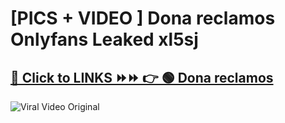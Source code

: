 
 # [PICS + VIDEO ] Dona reclamos Onlyfans Leaked xl5sj

## <h2><a href="https://clipsfans.com/Dona_reclamos&ref=git">🔗 Click to LINKS ⏩⏩ 👉 🟢 Dona reclamos </a></h2>

<a href="https://clipsfans.com/Dona_reclamos&ref=git" rel="nofollow" data-target="animated-image.originalLink"><img src="https://i.ibb.co.com/xMMVF88/686577567.gif" alt="Viral Video Original" style="max-width: 100%; display: inline-block;" data-target="animated-image.originalImage"></a>

